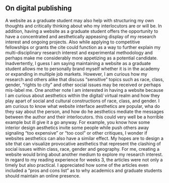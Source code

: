 ## On digital publishing
  A website as a graduate student may also help with structuring my own thoughts and critically thinking about who my interlocutors are or will be. In addition, having a website as a graduate student offers the opportunity to have a concentrated and aesthetically appeasing display of my research interest and ongoing projects. Also while applying to competitive fellowships or grants the cite could function as a way to further explain my multi-disciplinary research interest and experimental methodology and perhaps make me considerably more appetizing as a potential candidate. Inadvertently, I guess I am saying maintaining a website as a graduate student allows me to personally brand myself whether it is in the academy or expanding in multiple job markets. However, I am curious how my research and others alike that discuss “sensitive” topics such as race, class, gender, “rights to city” and other social issues may be received or perhaps mis-label me. 
	One another note I am interested in having a website because I am curious about aesthetics within the digital/ virtual realm and how they play apart of social and cultural constructions of race, class, and gender. I am curious to know what website interface aesthetics are popular, wha do they say about the person, and how do he aesthetics mediate the messages between the author and their interlocutors. this could very well be a horrible example but ill give it a go anyway. For example, you know how some interior design aesthetics invite some people while push others away signaling “too expensive” or “too cool” or other critiques, I wonder if websites aesthetics can also have a similar effect. My hopes are to design a site that can visualize provocative aesthetics that represent the clashing of social issues within class, race, gender and geography. For me, creating a website would bring about another medium to explore my research interest.
	In regard to my reading experience for weeks 3, the articles were not only a timely but also practical. I appreciated how some of the articles even included a “pros and cons list” as to why academics and graduate students should maintain an online presence.   
